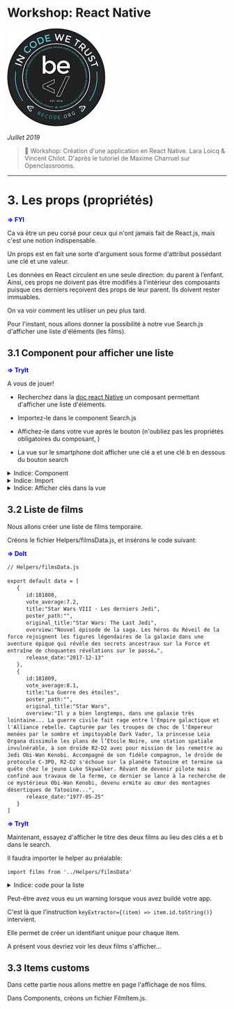 # Workshop: React Native

![Becode logo](https://raw.githubusercontent.com/Raigyo/react-character-manager/master/img/becode-logo.png)



*Juillet 2019*

> 🔨 Workshop: Création d'une application en React Native. Lara Loicq & Vincent Chilot. D'après le tutoriel de Maxime Charruel sur Openclassrooms.


* * *


# 3. Les props (propriétés)

**<span style="color:blue">=> FYI</span>**

Ca va être un peu corsé pour ceux qui n'ont jamais fait de React.js, mais c'est une notion indispensable.

Un props est en fait une sorte d'argument sous forme d'attribut  possédant une clé et une valeur.

Les données en React circulent en une seule direction: du parent à l’enfant. Ainsi, ces props ne doivent pas être modifiés à l'intérieur des composants puisque ces derniers reçoivent des props de leur parent. Ils doivent rester immuables.

On va voir comment les utiliser un peu plus tard.

Pour l'instant, nous allons donner la possibilité à notre vue Search.js d'afficher une liste d'éléments (les films).


## 3.1 Component pour afficher une liste

**<span style="color:blue">=> TryIt</span>**

A vous de jouer!

- Recherchez dans la [doc react Native](https://facebook.github.io/react-native/docs/components-and-apis.html#basic-components) un composant permettant d'afficher une liste d'éléments.

- Importez-le dans le component Search.js

- Affichez-le dans votre vue après le bouton (n'oubliez pas les propriétés obligatoires du composant, )

- La vue sur le smartphone doit afficher une clé a et une clé b en dessous du bouton search


<details>
<summary>Indice: Component</summary>

[FlatList](https://facebook.github.io/react-native/docs/flatlist.html)

</details>

<details>
<summary>Indice: Import</summary>

```javascript
import { StyleSheet, View, TextInput, Button, Text, FlatList  } from 'react-native'
```

</details>

<details>
<summary>Indice: Afficher clés dans la vue</summary>

```javascript
// Components/Search.js
render() {
    return (
      <View style={styles.main_container}>
        <TextInput style={styles.textinput} placeholder='Titre du film'/>
        <Button title='Rechercher' onPress={() => {}}/>
        {/* Ici j'ai simplement repris l'exemple sur la documentation de la FlatList */}
        <FlatList
          data={[{key: 'a'}, {key: 'b'}]}
          renderItem={({item}) => <Text>{item.key}</Text>}
        />
      </View>
    )
}
```

</details>


## 3.2 Liste de films

Nous allons créer une liste de films temporaire.

Créons le fichier Helpers/filmsData.js, et insérons le code suivant:

**<span style="color:blue">=> DoIt</span>**

~~~
// Helpers/filmsData.js

export default data = [
   {
      id:181808,
      vote_average:7.2,
      title:"Star Wars VIII - Les derniers Jedi",
      poster_path:"",
      original_title:"Star Wars: The Last Jedi",
      overview:"Nouvel épisode de la saga. Les héros du Réveil de la force rejoignent les figures légendaires de la galaxie dans une aventure épique qui révèle des secrets ancestraux sur la Force et entraîne de choquantes révélations sur le passé…",
      release_date:"2017-12-13"
   },
   {
      id:181809,
      vote_average:8.1,
      title:"La Guerre des étoiles",
      poster_path:"",
      original_title:"Star Wars",
      overview:"Il y a bien longtemps, dans une galaxie très lointaine... La guerre civile fait rage entre l'Empire galactique et l'Alliance rebelle. Capturée par les troupes de choc de l'Empereur menées par le sombre et impitoyable Dark Vador, la princesse Leia Organa dissimule les plans de l’Étoile Noire, une station spatiale invulnérable, à son droïde R2-D2 avec pour mission de les remettre au Jedi Obi-Wan Kenobi. Accompagné de son fidèle compagnon, le droïde de protocole C-3PO, R2-D2 s'échoue sur la planète Tatooine et termine sa quête chez le jeune Luke Skywalker. Rêvant de devenir pilote mais confiné aux travaux de la ferme, ce dernier se lance à la recherche de ce mystérieux Obi-Wan Kenobi, devenu ermite au cœur des montagnes désertiques de Tatooine...",
      release_date:"1977-05-25"
   }
]
~~~

**<span style="color:blue">=> TryIt</span>**

Maintenant, essayez d'afficher le titre des deux films au lieu des clés a et b dans le search.

Il faudra importer le helper au préalable:

`import films from '../Helpers/filmsData'`


<details>
<summary>Indice: code pour la liste</summary>

```javascript
<FlatList
  data={films}
  keyExtractor={(item) => item.id.toString()}
  renderItem={({item}) => <Text>{item.title}</Text>}
/>
```

</details>

Peut-être avez vous eu un warning lorsque vous avez buildé votre app.

C'est là que l'instruction `keyExtractor={(item) => item.id.toString()}` intervient.

Elle permet de créer un identifiant unique pour chaque item.

A présent vous devriez voir les deux films s'afficher...

## 3.3 Items customs 

Dans cette partie nous allons mettre en page l'affichage de nos films.

Dans Components, créons un fichier FilmItem.js.


